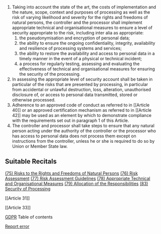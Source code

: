 
1. Taking into account the state of the art, the costs of implementation and the nature, scope, context and purposes of processing as well as the risk of varying likelihood and severity for the rights and freedoms of natural persons, the controller and the processor shall implement appropriate technical and organisational measures to ensure a level of security appropriate to the risk, including inter alia as appropriate:
	1. the pseudonymisation and encryption of personal data;
	2. the ability to ensure the ongoing confidentiality, integrity, availability and resilience of processing systems and services;
	3. the ability to restore the availability and access to personal data in a timely manner in the event of a physical or technical incident;
	4. a process for regularly testing, assessing and evaluating the effectiveness of technical and organisational measures for ensuring the security of the processing.
2. In assessing the appropriate level of security account shall be taken in particular of the risks that are presented by processing, in particular from accidental or unlawful destruction, loss, alteration, unauthorised disclosure of, or access to personal data transmitted, stored or otherwise processed.
3. Adherence to an approved code of conduct as referred to in [[Article 40]] or an approved certification mechanism as referred to in [[Article 42]] may be used as an element by which to demonstrate compliance with the requirements set out in paragraph 1 of this Article.
4. The controller and processor shall take steps to ensure that any natural person acting under the authority of the controller or the processor who has access to personal data does not process them except on instructions from the controller, unless he or she is required to do so by Union or Member State law.



## Suitable Recitals



[(75) Risks to the Rights and Freedoms of Natural Persons](https://gdpr-info.eu/recitals/no-75/)
[(76) Risk Assessment](https://gdpr-info.eu/recitals/no-76/)
[(77) Risk Assessment Guidelines](https://gdpr-info.eu/recitals/no-77/)
[(78) Appropriate Technical and Organisational Measures](https://gdpr-info.eu/recitals/no-78/)
[(79) Allocation of the Responsibilities](https://gdpr-info.eu/recitals/no-79/)
[(83) Security of Processing](https://gdpr-info.eu/recitals/no-83/)




[[Article 31]]


[[Article 33]]



[GDPR](https://gdpr-info.eu)
Table of contents


[Report error](https://gdpr-info.eu/gf/?TB_iframe=true&height=306 "Your message")

